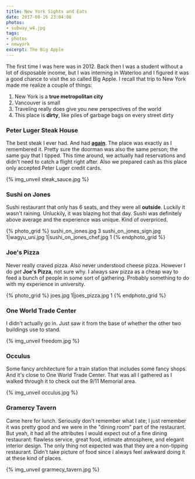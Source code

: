 ```yaml
---
title: New York Sights and Eats
date: 2017-08-16 23:04:08
photos:
- subway_w4.jpg
tags:
- photos
- newyork
excerpt: The Big Apple
---
```

The first time I was here was in 2012. Back then I was a student without a lot of disposable income, but I was interning in Waterloo and I figured it was a good chance to visit the so called Big Apple. I recall that trip to New York made me realize a couple of things:

1. New York is a **true metropolitan city**
2. Vancouver is small
3. Traveling really does give you new perspectives of the world
4. This place is **dirty**, like piles of garbage bags on every street dirty

### Peter Luger Steak House
The best steak I ever had. And had **[again](/peterluger)**. The place was exactly as I remembered it. Pretty sure the doorman was also the same person; the same guy that I tipped. This time around, we actually had reservations and didn't need to catch a flight right after. Also we prepared cash as this place only accepted Peter Luger credit cards.

{% img_unveil steak_sauce.jpg %}

### Sushi on Jones
Sushi restaurant that only has 6 seats, and they were all **outside**. Luckily it wasn't raining. Unluckily, it was blazing hot that day. Sushi was definitely above average and the experience was unique. Kind of overpriced.

{% photo_grid %}
sushi_on_jones.jpg 3
sushi_on_jones_sign.jpg 1|wagyu_uni.jpg 1|sushi_on_jones_chef.jpg 1
{% endphoto_grid %}

### Joe's Pizza
Never really craved pizza. Also never understood cheese pizza. However I do _get_ **Joe's Pizza**, not sure why. I always saw pizza as a cheap way to feed a bunch of people in some sort of gathering. Probably something to do with my experience in university.

{% photo_grid %}
joes.jpg 1|joes_pizza.jpg 1
{% endphoto_grid %}

### One World Trade Center
I didn't actually go in. Just saw it from the base of whether the other two buildings use to stand.

{% img_unveil freedom.jpg %}

### Occulus
Some fancy architecture for a train station that includes some fancy shops. And it's close to One World Trade Center. That was all I gathered as I walked through it to check out the 9/11 Memorial area.

{% img_unveil occulus.jpg %}

### Gramercy Tavern
Came here for lunch. Seriously don't remember what I ate; I just remember it was pretty good and we were in the "dining room" part of the restaurant. But yeah, it had all the attributes I would expect out of a fine dining restaurant: flawless service, great food, intimate atmosphere, and elegant interior design. The only thing not expected was that they are a non-tipping restaurant. Didn't take picture of food since I always feel awkward doing it at these kind of places.

{% img_unveil grarmecy_tavern.jpg %}
